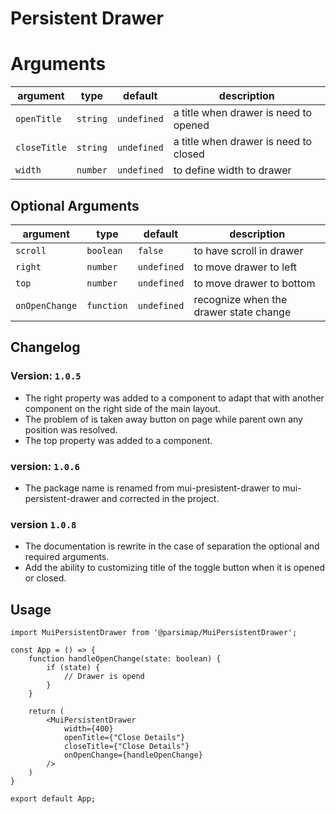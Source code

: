 # Persistent Drawer

# Arguments

| argument     | type     | default     | description                           |
|--------------|----------|-------------|---------------------------------------|
| `openTitle`  | `string` | `undefined` | a title when drawer is need to opened |
| `closeTitle` | `string` | `undefined` | a title when drawer is need to closed |
| `width`      | `number` | `undefined` | to define width to drawer             |

## Optional Arguments

| argument       | type       | default     | description                            |
|----------------|------------|-------------|----------------------------------------|
| `scroll`       | `boolean`  | `false`     | to have scroll in drawer               |
| `right`        | `number`   | `undefined` | to move drawer to left                 |
| `top`          | `number`   | `undefined` | to move drawer to bottom               |
| `onOpenChange` | `function` | `undefined` | recognize when the drawer state change |

## Changelog

### Version: `1.0.5`

* The right property was added to a component to adapt that with another component on the right side of the main
  layout.
* The problem of is taken away button on page while parent own any position was resolved.
* The top property was added to a component.

### version: `1.0.6`

* The package name is renamed from mui-presistent-drawer to mui-persistent-drawer and corrected in the project.

### version `1.0.8`

* The documentation is rewrite in the case of separation the optional and required arguments.
* Add the ability to customizing title of the toggle button when it is opened or closed.

## Usage

```tsx
import MuiPersistentDrawer from '@parsimap/MuiPersistentDrawer';

const App = () => {
	function handleOpenChange(state: boolean) {
		if (state) {
			// Drawer is opend 
		}
	}

	return (
		<MuiPersistentDrawer
			width={400}
			openTitle={"Close Details"}
			closeTitle={"Close Details"}
			onOpenChange={handleOpenChange}
		/>
	)
}

export default App;
```
